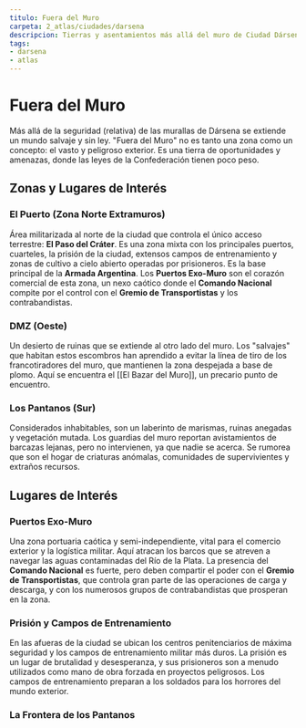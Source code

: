```yaml
---
titulo: Fuera del Muro
carpeta: 2_atlas/ciudades/darsena
descripcion: Tierras y asentamientos más allá del muro de Ciudad Dársena.
tags:
- darsena
- atlas
---
```


# Fuera del Muro

Más allá de la seguridad (relativa) de las murallas de Dársena se extiende un mundo salvaje y sin ley. "Fuera del Muro" no es tanto una zona como un concepto: el vasto y peligroso exterior. Es una tierra de oportunidades y amenazas, donde las leyes de la Confederación tienen poco peso.

## Zonas y Lugares de Interés

### **El Puerto (Zona Norte Extramuros)**
Área militarizada al norte de la ciudad que controla el único acceso terrestre: **El Paso del Cráter**. Es una zona mixta con los principales puertos, cuarteles, la prisión de la ciudad, extensos campos de entrenamiento y zonas de cultivo a cielo abierto operadas por prisioneros. Es la base principal de la **Armada Argentina**. Los **Puertos Exo-Muro** son el corazón comercial de esta zona, un nexo caótico donde el **Comando Nacional** compite por el control con el **Gremio de Transportistas** y los contrabandistas.

### **DMZ (Oeste)**
Un desierto de ruinas que se extiende al otro lado del muro. Los "salvajes" que habitan estos escombros han aprendido a evitar la línea de tiro de los francotiradores del muro, que mantienen la zona despejada a base de plomo. Aquí se encuentra el [[El Bazar del Muro]], un precario punto de encuentro.

### **Los Pantanos (Sur)**
Considerados inhabitables, son un laberinto de marismas, ruinas anegadas y vegetación mutada. Los guardias del muro reportan avistamientos de barcazas lejanas, pero no intervienen, ya que nadie se acerca. Se rumorea que son el hogar de criaturas anómalas, comunidades de supervivientes y extraños recursos.

## Lugares de Interés

### **Puertos Exo-Muro**
Una zona portuaria caótica y semi-independiente, vital para el comercio exterior y la logística militar. Aquí atracan los barcos que se atreven a navegar las aguas contaminadas del Río de la Plata. La presencia del **Comando Nacional** es fuerte, pero deben compartir el poder con el **Gremio de Transportistas**, que controla gran parte de las operaciones de carga y descarga, y con los numerosos grupos de contrabandistas que prosperan en la zona.

### **Prisión y Campos de Entrenamiento**
En las afueras de la ciudad se ubican los centros penitenciarios de máxima seguridad y los campos de entrenamiento militar más duros. La prisión es un lugar de brutalidad y desesperanza, y sus prisioneros son a menudo utilizados como mano de obra forzada en proyectos peligrosos. Los campos de entrenamiento preparan a los soldados para los horrores del mundo exterior.

### **La Frontera de los Pantanos**
